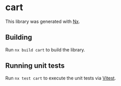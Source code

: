 # cart

This library was generated with [Nx](https://nx.dev).

## Building

Run `nx build cart` to build the library.

## Running unit tests

Run `nx test cart` to execute the unit tests via [Vitest](https://vitest.dev/).
